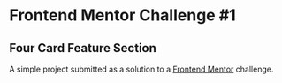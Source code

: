 # Frontend Mentor Challenge #1

## Four Card Feature Section

A simple project submitted as a solution  to a [Frontend Mentor](https://frontendmentor.io) challenge.
